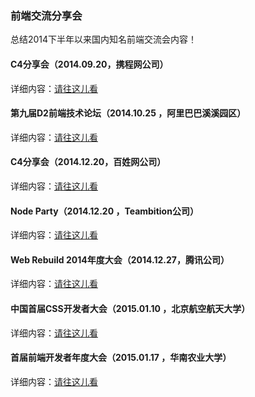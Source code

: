 ### 前端交流分享会

总结2014下半年以来国内知名前端交流会内容！

#### C4分享会（2014.09.20，携程网公司）

详细内容：[请往这儿看](./content/C4-2014-09-20.md)

#### 第九届D2前端技术论坛（2014.10.25 ，阿里巴巴溪溪园区）

详细内容：[请往这儿看](./content/D2-2014-10-25.md)

#### C4分享会（2014.12.20，百姓网公司）

详细内容：[请往这儿看](./content/C4-2014-12-20.md)

#### Node Party（2014.12.20 ，Teambition公司）

详细内容：[请往这儿看](./content/Node-Party-2014-12-20.md)

#### Web Rebuild 2014年度大会（2014.12.27，腾讯公司）

详细内容：[请往这儿看](./content/Web-Rebuild-2014-12-27.md)

#### 中国首届CSS开发者大会（2015.01.10 ，北京航空航天大学）

详细内容：[请往这儿看](./content/CSS-Conf-2015-01-10.md)

#### 首届前端开发者年度大会（2015.01.17 ，华南农业大学）

详细内容：[请往这儿看](./content/FEDay-2015-01-17.md)
